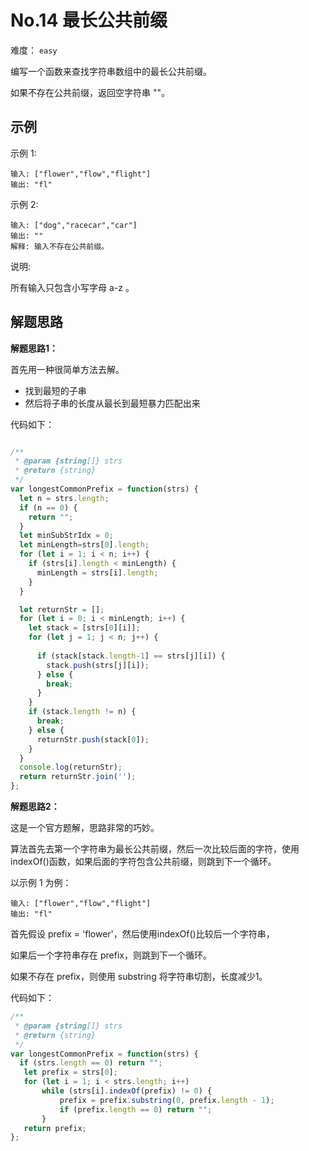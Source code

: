 # No.14 最长公共前缀

难度：  `easy`

编写一个函数来查找字符串数组中的最长公共前缀。

如果不存在公共前缀，返回空字符串 ""。

## 示例

示例 1:

```
输入: ["flower","flow","flight"]
输出: "fl"
```

示例 2:

```
输入: ["dog","racecar","car"]
输出: ""
解释: 输入不存在公共前缀。

```

说明:

所有输入只包含小写字母 a-z 。

## 解题思路


**解题思路1：**

首先用一种很简单方法去解。

- 找到最短的子串
- 然后将子串的长度从最长到最短暴力匹配出来

代码如下：

```javascript

/**
 * @param {string[]} strs
 * @return {string}
 */
var longestCommonPrefix = function(strs) {
  let n = strs.length;
  if (n == 0) {
    return "";
  }
  let minSubStrIdx = 0;
  let minLength=strs[0].length;
  for (let i = 1; i < n; i++) {
    if (strs[i].length < minLength) {
      minLength = strs[i].length;  
    }
  }

  let returnStr = [];
  for (let i = 0; i < minLength; i++) {
    let stack = [strs[0][i]];
    for (let j = 1; j < n; j++) {
      
      if (stack[stack.length-1] == strs[j][i]) {
        stack.push(strs[j][i]);
      } else {
        break;
      }
    }
    if (stack.length != n) {
      break;
    } else {
      returnStr.push(stack[0]);
    }
  }
  console.log(returnStr);
  return returnStr.join('');
};
```

**解题思路2：**

这是一个官方题解，思路非常的巧妙。

算法首先去第一个字符串为最长公共前缀，然后一次比较后面的字符，使用indexOf()函数，如果后面的字符包含公共前缀，则跳到下一个循环。

以示例 1 为例：

```
输入: ["flower","flow","flight"]
输出: "fl"
```

首先假设 prefix = 'flower'，然后使用indexOf()比较后一个字符串，

如果后一个字符串存在 prefix，则跳到下一个循环。

如果不存在 prefix，则使用 substring 将字符串切割，长度减少1。

代码如下：

```javascript
/**
 * @param {string[]} strs
 * @return {string}
 */
var longestCommonPrefix = function(strs) {
  if (strs.length == 0) return "";
   let prefix = strs[0];
   for (let i = 1; i < strs.length; i++)
       while (strs[i].indexOf(prefix) != 0) {
           prefix = prefix.substring(0, prefix.length - 1);
           if (prefix.length == 0) return "";
       }        
   return prefix;
};
```
